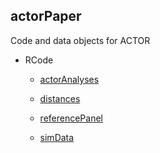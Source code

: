 ## actorPaper

Code and data objects for ACTOR

* RCode

    * [actorAnalyses](https://github.com/mccabes292/actorPaper/tree/master/RCode/actorAnalyses)

    * [distances](https://github.com/mccabes292/actorPaper/tree/master/RCode/distances)

    * [referencePanel](https://github.com/mccabes292/actorPaper/tree/master/RCode/referencePanel)

    * [simData](https://github.com/mccabes292/actorPaper/tree/master/RCode/simData)
